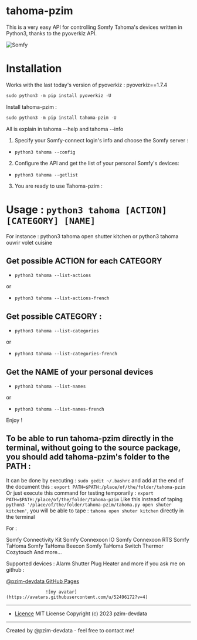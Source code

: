 # tahoma-pzim
This is a very easy API for controlling Somfy Tahoma's devices written in Python3, thanks to the pyoverkiz API.



![Somfy](https://www.voletsdusud.com/wp-content/uploads/2018/04/logo-tahoma.jpg)



# Installation 

Works with the last today's version of pyoverkiz : pyoverkiz==1.7.4
```python
sudo python3 -m pip install pyoverkiz -U
```

Install tahoma-pzim :
```python
sudo python3 -m pip install tahoma-pzim -U
```
All is explain in tahoma --help and tahoma --info

1. Specify your Somfy-connect login's info and choose the Somfy server :

- `python3 tahoma --config`

2. Configure the API and get the list of your personal Somfy's devices:

- `python3 tahoma --getlist`

3. You are ready to use Tahoma-pzim :

# Usage : `python3 tahoma [ACTION] [CATEGORY] [NAME]`


For instance : python3 tahoma open shutter kitchen or python3 tahoma ouvrir volet cuisine


## Get possible ACTION for each CATEGORY 


- `python3 tahoma --list-actions`

or

- `python3 tahoma --list-actions-french`
 
 
## Get possible CATEGORY :


- `python3 tahoma --list-categories`

or 

- `python3 tahoma --list-categories-french`


## Get the NAME of your personal devices


- `python3 tahoma --list-names`

or

- `python3 tahoma --list-names-french`



Enjoy ! 


## To be able to run tahoma-pzim directly in the terminal, without going to the source package, you should add tahoma-pzim's folder to the PATH :
It can be done by executing : `sudo gedit ~/.bashrc` and add at the end of the document this :
`export PATH=$PATH:/place/of/the/folder/tahoma-pzim`
Or just execute this command for testing temporarily : `export PATH=$PATH:/place/of/the/folder/tahoma-pzim`
Like this instead of taping `python3 '/place/of/the/folder/tahoma-pzim/tahoma.py open shuter kitchen'`, you will be able to tape : `tahoma open shuter kitchen` directly in the terminal 

For :


Somfy Connectivity Kit
Somfy Connexoon IO
Somfy Connexoon RTS
Somfy TaHoma
Somfy TaHoma Beecon
Somfy TaHoma Switch
Thermor Cozytouch
And more...

Supported devices :
Alarm
Shutter
Plug
Heater
and more if you ask me on github : 

[@pzim-devdata GitHub Pages](https://github.com/pzim-devdata/tahoma/issues)






                   ![my avatar](https://avatars.githubusercontent.com/u/52496172?v=4)
------------------------------------------------------------------

- [Licence](https://github.com/pzim-devdata/DATA-developer/raw/master/LICENSE)
MIT License Copyright (c) 2023 pzim-devdata

------------------------------------------------------------------

Created by @pzim-devdata - feel free to contact me!
